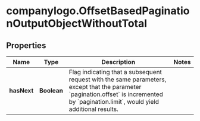 # companylogo.OffsetBasedPaginationOutputObjectWithoutTotal

## Properties

Name | Type | Description | Notes
------------ | ------------- | ------------- | -------------
**hasNext** | **Boolean** | Flag indicating that a subsequent request with the same parameters, except that the parameter &#x60;pagination.offset&#x60; is incremented by &#x60;pagination.limit&#x60;, would yield additional results. | 


